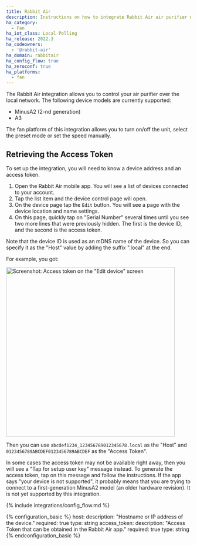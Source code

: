 ```yaml
---
title: Rabbit Air
description: Instructions on how to integrate Rabbit Air air purifier within Home Assistant.
ha_category:
  - Fan
ha_iot_class: Local Polling
ha_release: 2022.3
ha_codeowners:
  - '@rabbit-air'
ha_domain: rabbitair
ha_config_flow: true
ha_zeroconf: true
ha_platforms:
  - fan
---
```


The Rabbit Air integration allows you to control your air purifier over the local network. The following device models are currently supported:

- MinusA2 (2-nd generation)
- A3

The fan platform of this integration allows you to turn on/off the unit, select the preset mode or set the speed manually.

## Retrieving the Access Token

To set up the integration, you will need to know a device address and an access token.

1. Open the Rabbit Air mobile app. You will see a list of devices connected to your account.
2. Tap the list item and the device control page will open.
3. On the device page tap the `Edit` button. You will see a page with the device location and name settings.
4. On this page, quickly tap on "Serial Number" several times until you see two more lines that were previously hidden. The first is the device ID, and the second is the access token.

Note that the device ID is used as an mDNS name of the device. So you can specify it as the "Host" value by adding the suffix ".local" at the end.

For example, you got:

<p class='img'>
  <a href='/images/integrations/rabbitair/access_token.png' target='_blank'>
    <img height='460' src='/images/integrations/rabbitair/access_token.png' alt='Screenshot: Access token on the &quot;Edit device&quot; screen'>
  </a>
</p>

Then you can use `abcdef1234_123456789012345678.local` as the "Host" and `0123456789ABCDEF0123456789ABCDEF` as the "Access Token".

In some cases the access token may not be available right away, then you will see a "Tap for setup user key" message instead. To generate the access token, tap on this message and follow the instructions. If the app says "your device is not supported", it probably means that you are trying to connect to a first-generation MinusA2 model (an older hardware revision). It is not yet supported by this integration.

{% include integrations/config_flow.md %}

{% configuration_basic %}
host:
  description: "Hostname or IP address of the device."
  required: true
  type: string
access_token:
  description: "Access Token that can be obtained in the Rabbit Air app."
  required: true
  type: string
{% endconfiguration_basic %}
